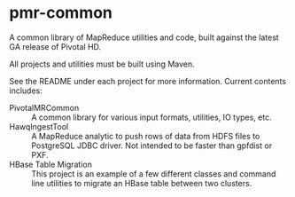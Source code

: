 pmr-common
==========
<p>
A common library of MapReduce utilities and code, built against the latest GA release of Pivotal HD.

All projects and utilities must be built using Maven.

See the README under each project for more information.  Current contents includes:

<dl>
  <dt>PivotalMRCommon</dt>
  <dd>A common library for various input formats, utilities, IO types, etc.</dd>
  <dt>HawqIngestTool</dt>
  <dd>A MapReduce analytic to push rows of data from HDFS files to PostgreSQL JDBC driver.  Not intended to be faster than gpfdist or PXF.</dd>
  <dt>HBase Table Migration</dt>
  <dd>This project is an example of a few different classes and command line utilities to migrate an HBase table between two clusters.</dd>
</dl>

